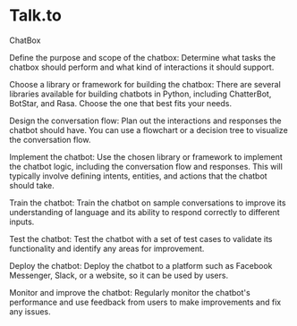 # Talk.to
ChatBox


Define the purpose and scope of the chatbox: Determine what tasks the chatbox should perform and what kind of interactions it should support.

Choose a library or framework for building the chatbox: There are several libraries available for building chatbots in Python, including ChatterBot, BotStar, and Rasa. Choose the one that best fits your needs.

Design the conversation flow: Plan out the interactions and responses the chatbot should have. You can use a flowchart or a decision tree to visualize the conversation flow.

Implement the chatbot: Use the chosen library or framework to implement the chatbot logic, including the conversation flow and responses. This will typically involve defining intents, entities, and actions that the chatbot should take.

Train the chatbot: Train the chatbot on sample conversations to improve its understanding of language and its ability to respond correctly to different inputs.

Test the chatbot: Test the chatbot with a set of test cases to validate its functionality and identify any areas for improvement.

Deploy the chatbot: Deploy the chatbot to a platform such as Facebook Messenger, Slack, or a website, so it can be used by users.

Monitor and improve the chatbot: Regularly monitor the chatbot's performance and use feedback from users to make improvements and fix any issues.




